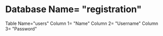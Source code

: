 # Database Name= "registration"
  Table Name="users"
  Column 1= "Name"
  Column 2= "Username"
  Column 3= "Password"

